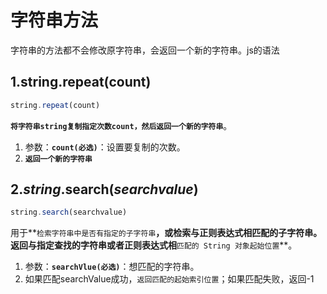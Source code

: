 # 字符串方法

字符串的方法都不会修改原字符串，会返回一个新的字符串。js的语法

## 1.string.repeat(count)

``` javascript
string.repeat(count)
```

**`将字符串string复制指定次数count，然后返回一个新的字符串`**。

1. 参数：**`count(必选)`**：设置要复制的次数。
2. **`返回一个新的字符串`**



## 2.*string*.search(*searchvalue*)

``` javascript
string.search(searchvalue)
```

用于**`检索字符串中是否有指定的子字符串`**，或检索与正则表达式相匹配的子字符串。 返回与指定查找的字符串或者正则表达式相**`匹配的 String 对象起始位置`**。

1. 参数：**`searchVlue(必选)`**：想匹配的字符串。
2. 如果匹配searchValue成功，`返回匹配的起始索引位置`；如果匹配失败，返回-1